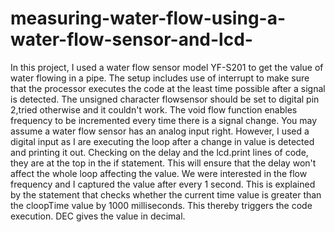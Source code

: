# measuring-water-flow-using-a-water-flow-sensor-and-lcd-
In this project, I used a water flow sensor model YF-S201 to get the value of water flowing in a pipe. 
The setup includes use of interrupt to make sure that the processor executes the code at the least time possible after a signal 
is detected. 
The unsigned character flowsensor should be set to digital pin 2,tried otherwise and it couldn't work.
The void flow function enables frequency to be incremented every time there is a signal change. 
You may assume a water flow sensor has an analog input right. 
However, I used a digital input as I are executing the loop after a change in value is detected and printing it out.
Checking on the delay and the lcd.print lines of code, they are at the top in the if statement. 
This will ensure that the delay won't affect the whole loop affecting the value. We were interested in the flow 
frequency and I captured the value after every 1 second. This is explained by the statement that checks whether the 
current time value is greater than the cloopTime value by 1000 milliseconds.
This thereby triggers the code execution.
DEC gives the value in decimal.
